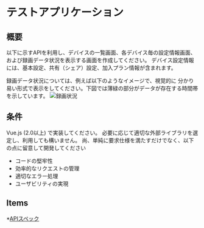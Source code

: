 # テストアプリケーション

## 概要

以下に示すAPIを利用し、デバイスの一覧画面、各デバイス毎の設定情報画面、および録画データ状況を表示する画面を作成してください。
デバイス設定情報には、基本設定、共有（シェア）設定、加入プラン情報が含まれます。

録画データ状況については、例えば以下のようなイメージで、視覚的に
分かり易い形式で表示をしてください。下図では薄緑の部分がデータが存在する時間帯を示しています。
![録画状況](https://i.imgur.com/EZxXzMX.png)

## 条件

Vue.js (2.0以上) で実装してください。
必要に応じて適切な外部ライブラリを選定し、利用しても構いません。
尚、単純に要求仕様を満たすだけでなく、以下の点に留意して開発してください

- コードの堅牢性
- 効率的なリクエストの管理
- 適切なエラー処理
- ユーザビリティの実現


## Items

*[APIスペック](api.md)
